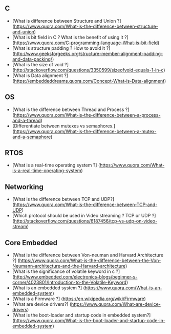## C 
- [What is difference between Structure and Union ?] (https://www.quora.com/What-is-the-difference-between-structure-and-union)
- [What is bit field in C ? What is the benefit of using it ?] (https://www.quora.com/C-programming-language-What-is-bit-field)
- [What is structure padding ? How to avoid it ?] (http://www.geeksforgeeks.org/structure-member-alignment-padding-and-data-packing/)
- [What is the size of void ?] (http://stackoverflow.com/questions/3350599/sizeofvoid-equals-1-in-c)
- [What is Data alignment ?] (https://embeddeddreams.quora.com/Concept-What-is-Data-alignment)


## OS
- [What is the difference between Thread and Process ?] (https://www.quora.com/What-is-the-difference-between-a-process-and-a-thread)
- [Differentiate between mutexes vs semaphores.] (https://www.quora.com/What-is-the-difference-between-a-mutex-and-a-semaphore)

## RTOS
- [What is a real-time operating system ?] (https://www.quora.com/What-is-a-real-time-operating-system)


## Networking
- [What is the difference between TCP and UDP?] (https://www.quora.com/What-is-the-difference-between-TCP-and-UDP)
- [Which protocol should be used in Video streaming ? TCP or UDP ?] (http://stackoverflow.com/questions/6187456/tcp-vs-udp-on-video-stream)


## Core Embedded
- [What is the difference between Von-neuman and Harvard Architecture ?] (https://www.quora.com/What-is-the-difference-between-the-Von-Neumann-architecture-and-the-Harvard-architecture)
- [What is the significance of volatile keyword in c ?] (http://www.embedded.com/electronics-blogs/beginner-s-corner/4023801/Introduction-to-the-Volatile-Keyword)
- [What is an embedded system ?] (https://www.quora.com/What-is-an-embedded-system)
- [What is a Firmware ?] (https://en.wikipedia.org/wiki/Firmware)
- [What are device drivers?] (https://www.quora.com/What-are-device-drivers)
- [What is the boot-loader and startup code in embedded system?] (https://www.quora.com/What-is-the-boot-loader-and-startup-code-in-embedded-system)
